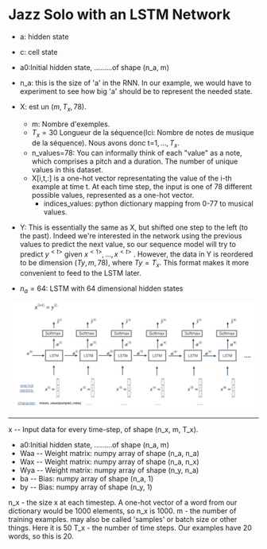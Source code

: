# Jazz Solo with an LSTM Network

- a: hidden state
- c: cell state
- a0:Initial hidden state, .........of shape (n_a, m)
- n_a: this is the size of 'a' in the RNN. In our example, we would have to experiment to see how big 'a' should be to represent the needed state.

- X: est un $(m,  T_{x} , 78)$.
  - m: Nombre d'exemples.
  - $T_{x}=30$  Longueur de la séquence(Ici: Nombre de notes de musique de la séquence). Nous avons donc t=$1, \dots, T_{x}$.
  - n_values=78: You can informally think of each "value" as a note, which comprises a pitch and a duration. The number of unique values in this dataset.
  - X[i,t,:] is a one-hot vector representating the value of the i-th example at time t. At each time step, the input is one of 78 different possible values, represented as a one-hot vector.
    - indices_values: python dictionary mapping from 0-77 to musical values.
- Y: This is essentially the same as X, but shifted one step to the left (to the past). Indeed we're interested in the network using the previous values to predict the next value, so our sequence model will try to predict  $y^{<t>}$ given $x^{<1>},\dots,x^{<t>}$ . However, the data in Y is reordered to be dimension $(Ty,m,78)$, where $Ty=T_{x}$. This format makes it more convenient to feed to the LSTM later.

- $n_{a} = 64$: LSTM with 64 dimensional hidden states

![music generation](img/music_generation.png)



------------------

x -- Input data for every time-step, of shape (n_x, m, T_x).

- a0:Initial hidden state, .........of shape (n_a, m)
- Waa -- Weight matrix: numpy array of shape (n_a, n_a)
- Wax -- Weight matrix: numpy array of shape (n_a, n_x)
- Wya -- Weight matrix: numpy array of shape (n_y, n_a)
- ba --  Bias: numpy array of shape (n_a, 1)
- by --  Bias: numpy array of shape (n_y, 1)


n_x - the size x at each timestep. A one-hot vector of a word from our dictionary would be 1000 elements, so n_x is 1000.
m - the number of training examples. may also be called 'samples' or batch size or other things. Here it is 50
T_x - the number of time steps. Our examples have 20 words, so this is 20.